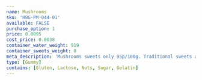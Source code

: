 ```yaml
---
name: Mushrooms
sku: 'HBG-PM-044-01'
available: FALSE
purchase_option: 1
price: 0.0095
cost_price: 0.0038
container_water_weight: 919
container_sweets_weight: 0
meta_description: 'Mushrooms sweets only 95p/100g. Traditional sweets and more at Humbugs Confectionery Store. Specialists in satisfying your sweet tooth!'
type: [Gummy]
contains: [Gluten, Lactose, Nuts, Sugar, Gelatin]
---
```

